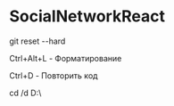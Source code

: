 # SocialNetworkReact

git reset --hard <commit>

Ctrl+Alt+L - Форматирование

Ctrl+D - Повторить код

cd /d D:\